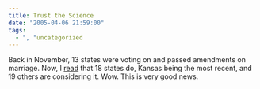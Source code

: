 ```yaml
---
title: Trust the Science
date: "2005-04-06 21:59:00"
tags:
  - ", "uncategorized
---
```

<p> Back in November, 13 states were voting on
and passed amendments on marriage.  Now, I <a href="
http://www.csmonitor.com/2005/0407/p02s02-usju.html">read</a>
that 18 states do, Kansas being the most recent, and 19 others are
considering it.  Wow.  This is very good news.</p>

